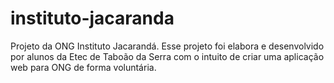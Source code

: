 # instituto-jacaranda
 Projeto da ONG Instituto Jacarandá. Esse projeto foi elabora e desenvolvido por alunos da Etec de Taboão da Serra com o intuito de criar uma aplicação web para ONG de forma voluntária.
